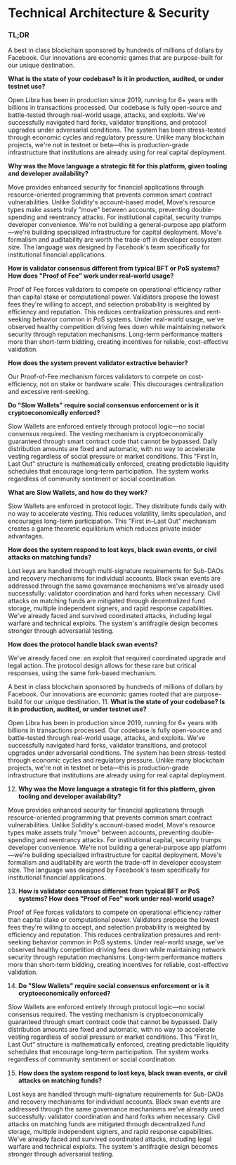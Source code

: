 
# Technical Architecture & Security

### TL;DR
A best in class blockchain sponsored by hundreds of millions of dollars by Facebook. Our innovations are economic games that are purpose-built for our unique destination.

**What is the state of your codebase? Is it in production, audited, or under testnet use?**

Open Libra has been in production since 2019, running for 6+ years with billions in transactions processed. Our codebase is fully open-source and battle-tested through real-world usage, attacks, and exploits. We've successfully navigated hard forks, validator transitions, and protocol upgrades under adversarial conditions. The system has been stress-tested through economic cycles and regulatory pressure. Unlike many blockchain projects, we're not in testnet or beta—this is production-grade infrastructure that institutions are already using for real capital deployment.

**Why was the Move language a strategic fit for this platform, given tooling and developer availability?**

Move provides enhanced security for financial applications through resource-oriented programming that prevents common smart contract vulnerabilities. Unlike Solidity's account-based model, Move's resource types make assets truly "move" between accounts, preventing double-spending and reentrancy attacks. For institutional capital, security trumps developer convenience. We're not building a general-purpose app platform—we're building specialized infrastructure for capital deployment. Move's formalism and auditability are worth the trade-off in developer ecosystem size. The language was designed by Facebook's team specifically for institutional financial applications.

**How is validator consensus different from typical BFT or PoS systems? How does "Proof of Fee" work under real-world usage?**

Proof of Fee forces validators to compete on operational efficiency rather than capital stake or computational power. Validators propose the lowest fees they're willing to accept, and selection probability is weighted by efficiency and reputation. This reduces centralization pressures and rent-seeking behavior common in PoS systems. Under real-world usage, we've observed healthy competition driving fees down while maintaining network security through reputation mechanisms. Long-term performance matters more than short-term bidding, creating incentives for reliable, cost-effective validation.

**How does the system prevent validator extractive behavior?**

Our Proof-of-Fee mechanism forces validators to compete on cost-efficiency, not on stake or hardware scale. This discourages centralization and excessive rent-seeking.

**Do "Slow Wallets" require social consensus enforcement or is it cryptoeconomically enforced?**

Slow Wallets are enforced entirely through protocol logic—no social consensus required. The vesting mechanism is cryptoeconomically guaranteed through smart contract code that cannot be bypassed. Daily distribution amounts are fixed and automatic, with no way to accelerate vesting regardless of social pressure or market conditions. This "First In, Last Out" structure is mathematically enforced, creating predictable liquidity schedules that encourage long-term participation. The system works regardless of community sentiment or social coordination.

**What are Slow Wallets, and how do they work?**

Slow Wallets are enforced in protocol logic. They distribute funds daily with no way to accelerate vesting. This reduces volatility, limits speculation, and encourages long-term participation. This "First in–Last Out" mechanism creates a game theoretic equilibrium which reduces private insider advantages.

**How does the system respond to lost keys, black swan events, or civil attacks on matching funds?**

Lost keys are handled through multi-signature requirements for Sub-DAOs and recovery mechanisms for individual accounts. Black swan events are addressed through the same governance mechanisms we've already used successfully: validator coordination and hard forks when necessary. Civil attacks on matching funds are mitigated through decentralized fund storage, multiple independent signers, and rapid response capabilities. We've already faced and survived coordinated attacks, including legal warfare and technical exploits. The system's antifragile design becomes stronger through adversarial testing.

**How does the protocol handle black swan events?**

We've already faced one: an exploit that required coordinated upgrade and legal action. The protocol design allows for these rare but critical responses, using the same fork-based mechanism.


A best in class blockchain sponsored by hundreds of millions of dollars by Facebook. Our innovations are economic games rooted that are purpose-build for our unique destination.
11. **What is the state of your codebase? Is it in production, audited, or under testnet use?**

Open Libra has been in production since 2019, running for 6+ years with billions in transactions processed. Our codebase is fully open-source and battle-tested through real-world usage, attacks, and exploits. We've successfully navigated hard forks, validator transitions, and protocol upgrades under adversarial conditions. The system has been stress-tested through economic cycles and regulatory pressure. Unlike many blockchain projects, we're not in testnet or beta—this is production-grade infrastructure that institutions are already using for real capital deployment.

12. **Why was the Move language a strategic fit for this platform, given tooling and developer availability?**

Move provides enhanced security for financial applications through resource-oriented programming that prevents common smart contract vulnerabilities. Unlike Solidity's account-based model, Move's resource types make assets truly "move" between accounts, preventing double-spending and reentrancy attacks. For institutional capital, security trumps developer convenience. We're not building a general-purpose app platform—we're building specialized infrastructure for capital deployment. Move's formalism and auditability are worth the trade-off in developer ecosystem size. The language was designed by Facebook's team specifically for institutional financial applications.

13. **How is validator consensus different from typical BFT or PoS systems? How does "Proof of Fee" work under real-world usage?**

Proof of Fee forces validators to compete on operational efficiency rather than capital stake or computational power. Validators propose the lowest fees they're willing to accept, and selection probability is weighted by efficiency and reputation. This reduces centralization pressures and rent-seeking behavior common in PoS systems. Under real-world usage, we've observed healthy competition driving fees down while maintaining network security through reputation mechanisms. Long-term performance matters more than short-term bidding, creating incentives for reliable, cost-effective validation.

14. **Do "Slow Wallets" require social consensus enforcement or is it cryptoeconomically enforced?**

Slow Wallets are enforced entirely through protocol logic—no social consensus required. The vesting mechanism is cryptoeconomically guaranteed through smart contract code that cannot be bypassed. Daily distribution amounts are fixed and automatic, with no way to accelerate vesting regardless of social pressure or market conditions. This "First In, Last Out" structure is mathematically enforced, creating predictable liquidity schedules that encourage long-term participation. The system works regardless of community sentiment or social coordination.

15. **How does the system respond to lost keys, black swan events, or civil attacks on matching funds?**

Lost keys are handled through multi-signature requirements for Sub-DAOs and recovery mechanisms for individual accounts. Black swan events are addressed through the same governance mechanisms we've already used successfully: validator coordination and hard forks when necessary. Civil attacks on matching funds are mitigated through decentralized fund storage, multiple independent signers, and rapid response capabilities. We've already faced and survived coordinated attacks, including legal warfare and technical exploits. The system's antifragile design becomes stronger through adversarial testing.

